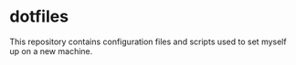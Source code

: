# dotfiles
This repository contains configuration files and scripts used to set myself up on a new machine.
